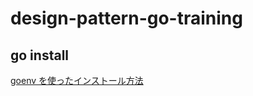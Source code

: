 # design-pattern-go-training

## go install
[goenv を使ったインストール方法](https://github.com/syndbg/goenv/blob/master/INSTALL.md)
